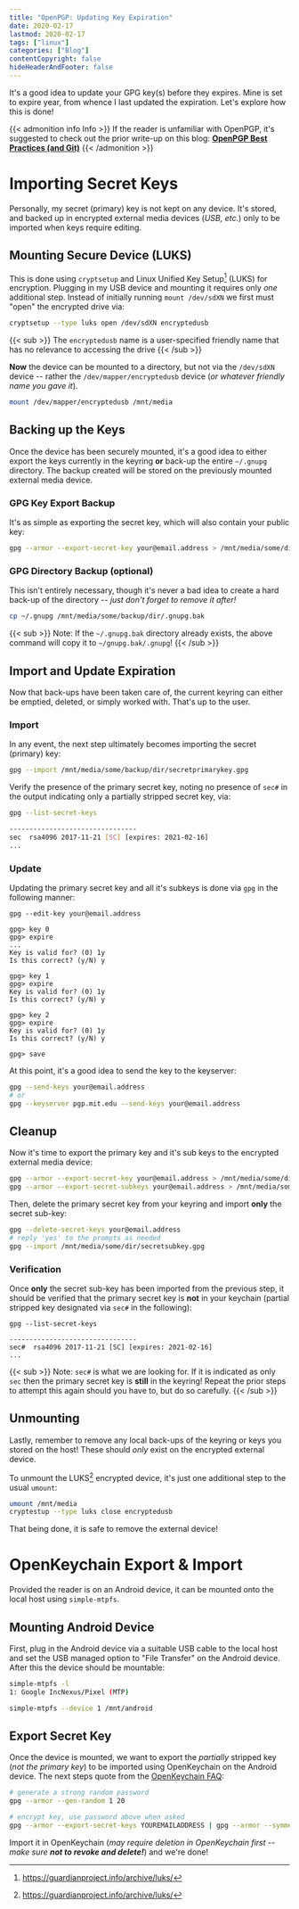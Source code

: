 ```yaml
---
title: "OpenPGP: Updating Key Expiration"
date: 2020-02-17
lastmod: 2020-02-17
tags: ["linux"]
categories: ["Blog"]
contentCopyright: false
hideHeaderAndFooter: false
---
```

It's a good idea to update your GPG key(s) before they expires. Mine is set to
expire year, from whence I last updated the expiration. Let's explore how this
is done!

<!--more-->

{{< admonition info Info >}}
If the reader is unfamiliar with OpenPGP, it's suggested to check out the prior
write-up on this blog: [**OpenPGP Best Practices (and Git)**](/post/gpg_best_practices_and_git/)
{{< /admonition >}}

# Importing Secret Keys
Personally, my secret (primary) key is not kept on any device. It's stored, and
backed up in encrypted external media devices (_USB, etc._) only to be imported
when keys require editing.

## Mounting Secure Device (LUKS)
This is done using `cryptsetup` and Linux Unified Key Setup[^1] (LUKS) for
encryption. Plugging in my USB device and mounting it requires only _one_
additional step. Instead of initially running `mount /dev/sdXN` we first must
"open" the encrypted drive via:
```bash
cryptsetup --type luks open /dev/sdXN encryptedusb
```
{{< sub >}}
The `encryptedusb` name is a user-specified friendly name that has
no relevance to accessing the drive
{{< /sub >}}

**Now** the device can be mounted to a directory, but not via the `/dev/sdXN` device
-- rather the `/dev/mapper/encryptedusb` device (_or whatever friendly name you
gave it_).
```bash
mount /dev/mapper/encryptedusb /mnt/media
```

## Backing up the Keys
Once the device has been securely mounted, it's a good idea to either export
the keys currently in the keyring **or** back-up the entire `~/.gnupg`
directory. The backup created will be stored on the previously mounted external
media device.

### GPG Key Export Backup
It's as simple as exporting the secret key, which will also contain your public
key:
```bash
gpg --armor --export-secret-key your@email.address > /mnt/media/some/dir/secretkey.gpg.bak
```

### GPG Directory Backup (optional)
This isn't entirely necessary, though it's never a bad idea to create a hard
back-up of the directory -- _just don't forget to remove it after!_
```bash
cp ~/.gnupg /mnt/media/some/backup/dir/.gnupg.bak
```
{{< sub >}}
Note: If the `~/.gnupg.bak` directory already exists, the above command will
copy it to `~/gnupg.bak/.gnupg`!
{{< /sub >}}

## Import and Update Expiration
Now that back-ups have been taken care of, the current keyring can either be
emptied, deleted, or simply worked with. That's up to the user.

### Import
In any event, the next step ultimately becomes importing the secret (primary)
key:
```bash
gpg --import /mnt/media/some/backup/dir/secretprimarykey.gpg
```

Verify the presence of the primary secret key, noting no presence of `sec#` in
the output indicating only a partially stripped secret key, via:
```bash
gpg --list-secret-keys

--------------------------------
sec  rsa4096 2017-11-21 [SC] [expires: 2021-02-16]
...
```

### Update
Updating the primary secret key and all it's subkeys is done via `gpg` in the
following manner:
```
gpg --edit-key your@email.address

gpg> key 0
gpg> expire
...
Key is valid for? (0) 1y
Is this correct? (y/N) y

gpg> key 1
gpg> expire
Key is valid for? (0) 1y
Is this correct? (y/N) y

gpg> key 2
gpg> expire
Key is valid for? (0) 1y
Is this correct? (y/N) y

gpg> save
```

At this point, it's a good idea to send the key to the keyserver:
```bash
gpg --send-keys your@email.address
# or
gpg --keyserver pgp.mit.edu --send-keys your@email.address
```

## Cleanup
Now it's time to export the primary key and it's sub keys to the encrypted
external media device:
```bash
gpg --armor --export-secret-key your@email.address > /mnt/media/some/dir/secretkey.gpg
gpg --armor --export-secret-subkeys your@email.address > /mnt/media/some/dir/secretsubkey.gpg
```

Then, delete the primary secret key from your keyring and import **only** the
secret sub-key:
```bash
gpg --delete-secret-keys your@email.address
# reply 'yes' to the prompts as needed
gpg --import /mnt/media/some/dir/secretsubkey.gpg

```

### Verification
Once **only** the secret sub-key has been imported from the previous step, it
should be verified that the primary secret key is **not** in your keychain
(partial stripped key designated via `sec#` in the following):
```
gpg --list-secret-keys

--------------------------------
sec#  rsa4096 2017-11-21 [SC] [expires: 2021-02-16]
...
```
{{< sub >}}
Note: `sec#` is what we are looking for. If it is indicated as only `sec` then
the primary secret key is **still** in the keyring! Repeat the prior steps to
attempt this again should you have to, but do so carefully.
{{< /sub >}}


## Unmounting
Lastly, remember to remove any local back-ups of the keyring or keys you stored
on the host! These should _only_ exist on the encrypted external device.

To unmount the LUKS[^1] encrypted device, it's just one additional step to the
usual `umount`:
```bash
umount /mnt/media
cryptestup --type luks close encryptedusb
```

That being done, it is safe to remove the external device!

# OpenKeychain Export & Import
Provided the reader is on an Android device, it can be mounted onto the local
host using `simple-mtpfs`.

## Mounting Android Device
First, plug in the Android device via a suitable USB cable to the local host and
set the USB managed option to "File Transfer" on the Android device. After this
the device should be mountable:
```bash
simple-mtpfs -l
1: Google IncNexus/Pixel (MTP)

simple-mtpfs --device 1 /mnt/android
```

## Export Secret Key
Once the device is mounted, we want to export the _partially_ stripped key (_not
the primary key_) to be imported using OpenKeychain on the Android device. The
next steps quote from the [OpenKeychain
FAQ](https://www.openkeychain.org/faq/#how-to-import-an-openkeychain-backup-with-gpg):
```bash
# generate a strong random password
gpg --armor --gen-random 1 20

# encrypt key, use password above when asked
gpg --armor --export-secret-keys YOUREMAILADDRESS | gpg --armor --symmetric --output /mnt/android/Downloads/mykey.sec.asc
```

Import it in OpenKeychain (_may require deletion in OpenKeychain first -- make
sure **not to revoke and delete!**_) and we're done!


[^1]: https://guardianproject.info/archive/luks/

